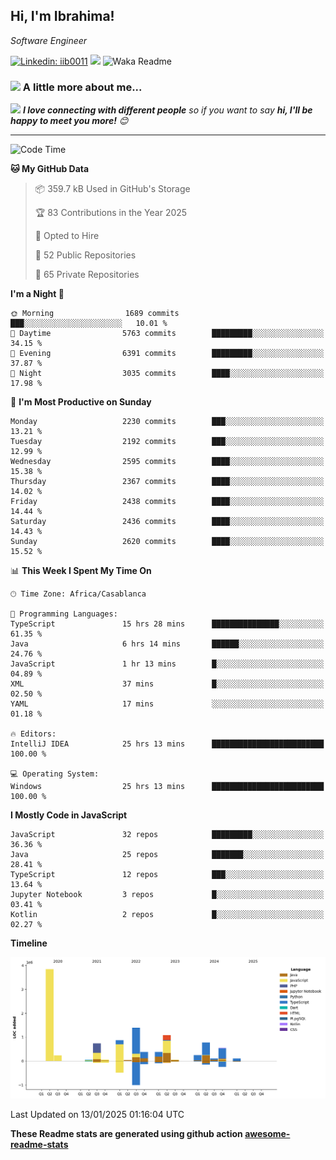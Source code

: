 <h2>Hi, I'm Ibrahima! </h2>
<p><em>Software Engineer 
</em></p>


[![Linkedin: iib0011](https://img.shields.io/badge/-iib0011-blue?style=flat-square&logo=Linkedin&logoColor=white&link=https://www.linkedin.com/in/iib0011/)](https://www.linkedin.com/in/iib0011/)
![](https://visitor-badge.glitch.me/badge?page_id=iib0011)
![Waka Readme](https://github.com/iib0011/iib0011/workflows/Waka%20Readme/badge.svg)


### <img src="https://media.giphy.com/media/VgCDAzcKvsR6OM0uWg/giphy.gif" width="50"> A little more about me...  


<img src="https://media.giphy.com/media/LnQjpWaON8nhr21vNW/giphy.gif" width="60"> <em><b>I love connecting with different people</b> so if you want to say <b>hi, I'll be happy to meet you more!</b> 😊</em>

---
<!--START_SECTION:waka-->
![Code Time](http://img.shields.io/badge/Code%20Time-4%2C228%20hrs%2050%20mins-blue)

**🐱 My GitHub Data** 

> 📦 359.7 kB Used in GitHub's Storage 
 > 
> 🏆 83 Contributions in the Year 2025
 > 
> 💼 Opted to Hire
 > 
> 📜 52 Public Repositories 
 > 
> 🔑 65 Private Repositories 
 > 
**I'm a Night 🦉** 

```text
🌞 Morning                1689 commits        ███░░░░░░░░░░░░░░░░░░░░░░   10.01 % 
🌆 Daytime                5763 commits        █████████░░░░░░░░░░░░░░░░   34.15 % 
🌃 Evening                6391 commits        █████████░░░░░░░░░░░░░░░░   37.87 % 
🌙 Night                  3035 commits        ████░░░░░░░░░░░░░░░░░░░░░   17.98 % 
```
📅 **I'm Most Productive on Sunday** 

```text
Monday                   2230 commits        ███░░░░░░░░░░░░░░░░░░░░░░   13.21 % 
Tuesday                  2192 commits        ███░░░░░░░░░░░░░░░░░░░░░░   12.99 % 
Wednesday                2595 commits        ████░░░░░░░░░░░░░░░░░░░░░   15.38 % 
Thursday                 2367 commits        ████░░░░░░░░░░░░░░░░░░░░░   14.02 % 
Friday                   2438 commits        ████░░░░░░░░░░░░░░░░░░░░░   14.44 % 
Saturday                 2436 commits        ████░░░░░░░░░░░░░░░░░░░░░   14.43 % 
Sunday                   2620 commits        ████░░░░░░░░░░░░░░░░░░░░░   15.52 % 
```


📊 **This Week I Spent My Time On** 

```text
🕑︎ Time Zone: Africa/Casablanca

💬 Programming Languages: 
TypeScript               15 hrs 28 mins      ███████████████░░░░░░░░░░   61.35 % 
Java                     6 hrs 14 mins       ██████░░░░░░░░░░░░░░░░░░░   24.76 % 
JavaScript               1 hr 13 mins        █░░░░░░░░░░░░░░░░░░░░░░░░   04.89 % 
XML                      37 mins             █░░░░░░░░░░░░░░░░░░░░░░░░   02.50 % 
YAML                     17 mins             ░░░░░░░░░░░░░░░░░░░░░░░░░   01.18 % 

🔥 Editors: 
IntelliJ IDEA            25 hrs 13 mins      █████████████████████████   100.00 % 

💻 Operating System: 
Windows                  25 hrs 13 mins      █████████████████████████   100.00 % 
```

**I Mostly Code in JavaScript** 

```text
JavaScript               32 repos            █████████░░░░░░░░░░░░░░░░   36.36 % 
Java                     25 repos            ███████░░░░░░░░░░░░░░░░░░   28.41 % 
TypeScript               12 repos            ███░░░░░░░░░░░░░░░░░░░░░░   13.64 % 
Jupyter Notebook         3 repos             █░░░░░░░░░░░░░░░░░░░░░░░░   03.41 % 
Kotlin                   2 repos             █░░░░░░░░░░░░░░░░░░░░░░░░   02.27 % 
```



**Timeline**

![Lines of Code chart](https://raw.githubusercontent.com/iib0011/iib0011/master/assets/bar_graph.png)


 Last Updated on 13/01/2025 01:16:04 UTC
<!--END_SECTION:waka-->

**These Readme stats are generated using github action [awesome-readme-stats](https://github.com/iib0011/waka-readme-stats)**
